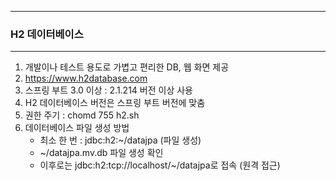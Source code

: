 -----
### H2 데이터베이스
-----
1. 개발이나 테스트 용도로 가볍고 편리한 DB, 웹 화면 제공
2. https://www.h2database.com
3. 스프링 부트 3.0 이상 : 2.1.214 버전 이상 사용
4. H2 데이터베이스 버전은 스프링 부트 버전에 맞춤
5. 권한 주기 : chomd 755 h2.sh
6. 데이터베이스 파일 생성 방법
   - 최소 한 번 : jdbc:h2:~/datajpa (파일 생성)
   - ~/datajpa.mv.db 파일 생성 확인
   - 이후로는 jdbc:h2:tcp://localhost/~/datajpa로 접속 (원격 접근)
